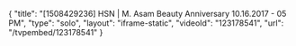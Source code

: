 {
    "title": "[1508429236] HSN | M. Asam Beauty Anniversary 10.16.2017 - 05 PM",
    "type": "solo",
    "layout": "iframe-static",
    "videoId": "123178541",
    "url": "\/tvpembed\/123178541"
}